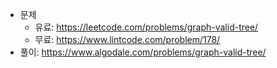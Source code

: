 - 문제
	- 유료: https://leetcode.com/problems/graph-valid-tree/
	- 무료: https://www.lintcode.com/problem/178/
- 풀이: https://www.algodale.com/problems/graph-valid-tree/